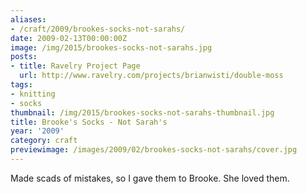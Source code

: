 ```yaml
---
aliases:
- /craft/2009/brookes-socks-not-sarahs/
date: 2009-02-13T00:00:00Z
image: /img/2015/brookes-socks-not-sarahs.jpg
posts:
- title: Ravelry Project Page
  url: http://www.ravelry.com/projects/brianwisti/double-moss
tags:
- knitting
- socks
thumbnail: /img/2015/brookes-socks-not-sarahs-thumbnail.jpg
title: Brooke's Socks - Not Sarah's
year: '2009'
category: craft
previewimage: /images/2009/02/brookes-socks-not-sarahs/cover.jpg
---
```

Made scads of mistakes, so I gave them to Brooke. She loved them.
